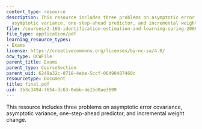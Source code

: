 ```yaml
---
content_type: resource
description: This resource includes three problems on asymptotic error covariance,
  asymptotic variance, one-step-ahead predictor, and incremental weight change.
file: /courses/2-160-identification-estimation-and-learning-spring-2006/3b3c3494f6543c630ebbde15d0ae3699_final.pdf
file_type: application/pdf
learning_resource_types:
- Exams
license: https://creativecommons.org/licenses/by-nc-sa/4.0/
ocw_type: OCWFile
parent_title: Exams
parent_type: CourseSection
parent_uid: 6249a32c-0718-4ebe-5ccf-06490487460c
resourcetype: Document
title: final.pdf
uid: 3b3c3494-f654-3c63-0ebb-de15d0ae3699
---
```

This resource includes three problems on asymptotic error covariance, asymptotic variance, one-step-ahead predictor, and incremental weight change.